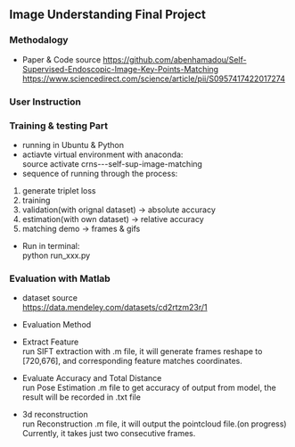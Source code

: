 ## Image Understanding Final Project

### Methodalogy
- Paper & Code source
https://github.com/abenhamadou/Self-Supervised-Endoscopic-Image-Key-Points-Matching  
https://www.sciencedirect.com/science/article/pii/S0957417422017274  

### User Instruction
### Training & testing Part
- running in Ubuntu & Python
- actiavte virtual environment with anaconda:  
source activate crns---self-sup-image-matching  
- sequence of running through the process:  
1. generate triplet loss  
2. training  
3. validation(with orignal dataset) -> absolute accuracy  
3. estimation(with own dataset) -> relative accuracy  
4. matching demo -> frames & gifs  
- Run in terminal:  
python run_xxx.py  

### Evaluation with Matlab
- dataset source  
https://data.mendeley.com/datasets/cd2rtzm23r/1  

- Evaluation Method  
- Extract Feature  
run SIFT extraction with .m file, it will generate frames reshape to [720,676], and corresponding feature matches coordinates.  
- Evaluate Accuracy and Total Distance  
run Pose Estimation .m file to get accuracy of output from model, the result will be recorded in .txt file  
- 3d reconstruction  
run Reconstruction .m file, it will output the pointcloud file.(on progress) Currently, it takes just two consecutive frames.  


